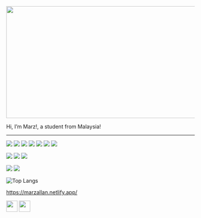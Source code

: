 <img height="300" width="1000" src="https://user-images.githubusercontent.com/74038190/225813708-98b745f2-7d22-48cf-9150-083f1b00d6c9.gif">

Hi, I’m Marz!, a student from Malaysia!
<hr>

<code><img src="https://img.shields.io/badge/HTML5-E34F26?style=for-the-badge&logo=html5&logoColor=white"></code>
<code><img src="https://img.shields.io/badge/CSS3-1572B6?style=for-the-badge&logo=css3&logoColor=white"></code>
<code><img src="https://img.shields.io/badge/JavaScript-323330?style=for-the-badge&logo=javascript&logoColor=F7DF1E"></code>
<code><img src="https://img.shields.io/badge/TypeScript-007ACC?style=for-the-badge&logo=typescript&logoColor=white"></code>
<code><img src="https://img.shields.io/badge/React-20232A?style=for-the-badge&logo=react&logoColor=61DAFB"></code>
<code><img src="https://img.shields.io/badge/next%20js-000000?style=for-the-badge&logo=nextdotjs&logoColor=white"></code>
<code><img src="https://img.shields.io/badge/PHP-777BB4?style=for-the-badge&logo=php&logoColor=white"></code>

<code><img src="https://img.shields.io/badge/MySQL-005C84?style=for-the-badge&logo=mysql&logoColor=white"></code>
<code><img src="https://img.shields.io/badge/Python-FFD43B?style=for-the-badge&logo=python&logoColor=blue"></code>
<code><img src="https://img.shields.io/badge/GIT-E44C30?style=for-the-badge&logo=git&logoColor=white"></code>

<code><img src="https://img.shields.io/badge/Sass-CC6699?style=for-the-badge&logo=sass&logoColor=white"></code>
<code><img src="https://img.shields.io/badge/Tailwind_CSS-38B2AC?style=for-the-badge&logo=tailwind-css&logoColor=white"></code>

![Top Langs](https://github-readme-stats.vercel.app/api/top-langs/?username=anuraghazra&layout=compact&theme=dark)

https://marzallan.netlify.app/

<a href="https://www.linkedin.com/in/mar-zallan-mohd-ismail-ganesan-393b05270/"><img height="30" src="https://user-images.githubusercontent.com/74038190/235294012-0a55e343-37ad-4b0f-924f-c8431d9d2483.gif"></a>
<a href="https://api.whatsapp.com/send/?phone=%2B601111433952&text&type=phone_number&app_absent=0"><img height="30" src="https://user-images.githubusercontent.com/74038190/235294019-40007353-6219-4ec5-b661-b3c35136dd0b.gif"></a>
<!---
Marxz13/Marxz13 is a ✨ special ✨ repository because its `README.md` (this file) appears on your GitHub profile.
You can click the Preview link to take a look at your changes.
--->
